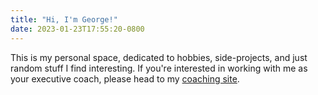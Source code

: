 ```yaml
---
title: "Hi, I'm George!"
date: 2023-01-23T17:55:20-0800
---
```


This is my personal space, dedicated to hobbies, side-projects, and just random stuff I find interesting. If you're interested in working with me as your executive coach, please head to my [coaching site](https://sudarkoff.com).
